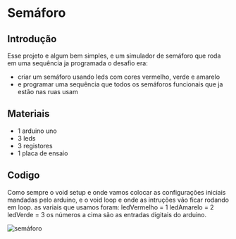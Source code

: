 # Semáforo

## Introdução

 Esse projeto e algum bem simples, e um simulador de semáforo que roda em uma sequência ja programada
 o desafio era:

 - criar um semáforo usando leds com cores vermelho, verde e amarelo
 - e programar uma sequência que todos os semáforos funcionais que ja estão nas ruas usam

## Materiais 

- 1 arduino uno
- 3 leds
- 3 registores
- 1 placa de ensaio

## Codigo

 Como sempre o void setup e onde vamos colocar as configurações iniciais mandadas pelo arduino, e o void loop e onde 
 as intruções vão ficar rodando em loop.
 as variais que usamos foram:
 ledVermelho = 1
 ledAmarelo = 2
 ledVerde = 3
 os números a cima são as entradas digitais do arduino.

![semáforo](https://github.com/user-attachments/assets/f9b88fd2-add3-4714-9138-870583e091bc)

